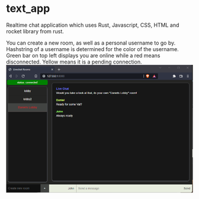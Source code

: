 # text_app
Realtime chat application which uses Rust, Javascript, CSS, HTML and rocket library from rust.

You can create a new room, as well as a personal username to go by. Hashstring of a username is determined for the color of the username. Green bar on top left displays you are online while a red means disconnected. Yellow means it is a pending connection.
<img src = "https://github.com/danielarcini/text_app/blob/main/img/livechat.png">
